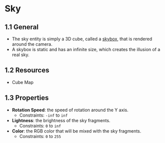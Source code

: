 # Sky

## 1.1 General

- The sky entity is simply a 3D cube, called a [skybox](https://en.wikipedia.org/wiki/Skybox_(video_games)), that is rendered around the camera.
- A skybox is static and has an infinite size, which creates the illusion of a real sky.

## 1.2 Resources

- Cube Map

## 1.3 Properties

- **Rotation Speed**: the speed of rotation around the Y axis.
  - Constraints: `-inf` to `inf`
- **Lightness**: the brightness of the sky fragments.
  - Constraints: `0` to `inf`
- **Color**: the RGB color that will be mixed with the sky fragments.
  - Constraints: `0` to `255`